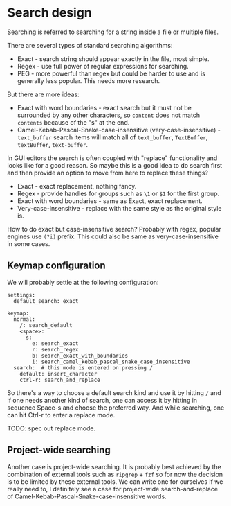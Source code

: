 # Search design

Searching is referred to searching for a string inside a file or multiple
files.

There are several types of standard searching algorithms:
* Exact - search string should appear exactly in the file, most simple.
* Regex - use full power of regular expressions for searching.
* PEG - more powerful than regex but could be harder to use and is generally
  less popular. This needs more research.

But there are more ideas:
* Exact with word boundaries - exact search but it must not be surrounded by
  any other characters, so `content` does not match `contents` because of the
  "s" at the end.
* Camel-Kebab-Pascal-Snake-case-insensitive (very-case-insensitive) -
  `text_buffer` search items will match all of `text_buffer`, `TextBuffer`,
  `textBuffer`, `text-buffer`.

In GUI editors the search is often coupled with "replace" functionality and
looks like for a good reason. So maybe this is a good idea to do search
first and then provide an option to move from here to replace these things?
* Exact - exact replacement, nothing fancy.
* Regex - provide handles for groups such as `\1` or `$1` for the first group.
* Exact with word boundaries - same as Exact, exact replacement.
* Very-case-insensitive - replace with the same style as the original style is.

How to do exact but case-insensitive search? Probably with regex, popular
engines use `(?i)` prefix. This could also be same as very-case-insensitive
in some cases.

## Keymap configuration

We will probably settle at the following configuration:
```
settings:
  default_search: exact

keymap:
  normal:
    /: search_default
    <space>:
      s:
        e: search_exact
        r: search_regex
        b: search_exact_with_boundaries
        i: search_camel_kebab_pascal_snake_case_insensitive
  search:  # this mode is entered on pressing /
    default: insert_character
    ctrl-r: search_and_replace
```

So there's a way to choose a default search kind and use it by hitting `/` and
if one needs another kind of search, one can access it by hitting in sequence
Space-s and choose the preferred way. And while searching, one can hit Ctrl-r
to enter a replace mode.

TODO: spec out replace mode.

## Project-wide searching

Another case is project-wide searching. It is probably best achieved by the
combination of external tools such as `ripgrep` + `fzf` so for now the
decision is to be limited by these external tools. We can write one for
ourselves if we really need to, I definitely see a case for project-wide
search-and-replace of Camel-Kebab-Pascal-Snake-case-insensitive words.
